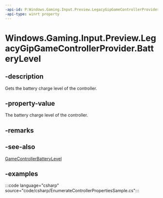 ```yaml
---
-api-id: P:Windows.Gaming.Input.Preview.LegacyGipGameControllerProvider.BatteryLevel
-api-type: winrt property
---
```


<!-- Property syntax.
public GameControllerBatteryLevel BatteryLevel { get; }
-->

# Windows.Gaming.Input.Preview.LegacyGipGameControllerProvider.BatteryLevel

## -description

Gets the battery charge level of the controller.

## -property-value

The battery charge level of the controller.

## -remarks

## -see-also

[GameControllerBatteryLevel](gamecontrollerbatterylevel.md)

## -examples

:::code language="csharp" source="code/csharp/EnumerateControllerPropertiesSample.cs":::
